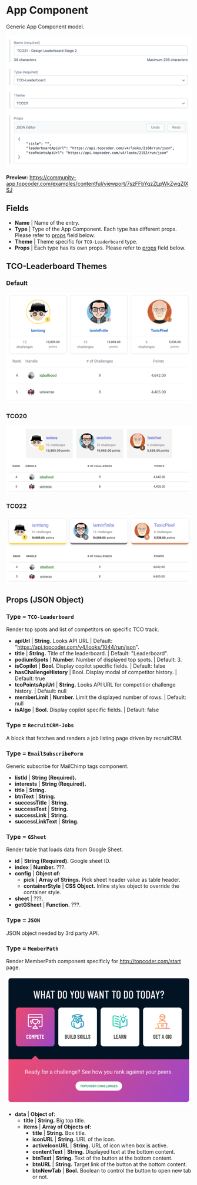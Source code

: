 # App Component

Generic App Component model.

![screenshot](./pics/AppComponent/screenshot.png)

**Preview:** https://community-app.topcoder.com/examples/contentful/viewport/7szFFbYqzZLpWkZwqZlXSJ

## Fields

- **Name** | Name of the entry.
- **Type** | Type of the App Component. Each type has different props. Please refer to [props](#props) field below.
- **Theme** | Theme specific for `TCO-Leaderboard` type.
- **Props** | Each type has its own props. Please refer to [props](#props) field below.

## TCO-Leaderboard Themes

### Default

![default-theme](./pics/AppComponent/default-theme.png)

### TCO20

![tco20-theme](./pics/AppComponent/tco20-theme.png)

### TCO22

![tco22-theme](./pics/AppComponent/tco22-theme.png)

## Props (JSON Object)

### Type = `TCO-Leaderboard`

Render top spots and list of competitors on specific TCO track.

- **apiUrl** | **String.** Looks API URL | Default: "https://api.topcoder.com/v4/looks/1044/run/json".
- **title** | **String.** Title of the leaderboard. | Default: "Leaderboard".
- **podiumSpots** | **Number.** Number of displayed top spots. | Default: 3.
- **isCopilot** | **Bool.** Display copilot specific fields. | Default: false
- **hasChallengeHistory** | Bool. Display modal of competitor history. | Default: true
- **tcoPointsApiUrl** | **String.** Looks API URL for competitior challenge history. | Default: null
- **memberLimit** | **Number.** Limit the displayed number of rows. | Default: null
- **isAlgo** | **Bool.** Display copilot specific fields. | Default: false

### Type = `RecruitCRM-Jobs`

A block that fetches and renders a job listing page driven by recruitCRM.

### Type = `EmailSubscribeForm`

Generic subscribe for MailChimp tags component.

- **listId** | **String (Required).**
- **interests** | **String (Required).**
- **title** | **String.**
- **btnText** | **String.**
- **successTitle** | **String.**
- **successText** | **String.**
- **successLink** | **String.**
- **successLinkText** | **String.**

### Type = `GSheet`

Render table that loads data from Google Sheet.

- **id** | **String (Required).** Google sheet ID.
- **index** | **Number.** ???.
- **config** | **Object of:**
  - **pick** | **Array of Strings.** Pick sheet header value as table header.
  - **containerStyle** | **CSS Object.** Inline styles object to override the container style.
- **sheet** | ???.
- **getGSheet** | **Function.** ???.

### Type = `JSON`

JSON object needed by 3rd party API.

### Type = `MemberPath`

Render MemberPath component specificly for http://topcoder.com/start page.

![member-path](./pics/AppComponent/member-path.png)

- **data** | **Object of:**
  - **title** | **String.** Big top title.
  - **items** | **Array of Objects of:**
    - **title** | **String.** Box title.
    - **iconURL** | **String.** URL of the icon.
    - **activeIconURL** | **String.** URL of icon when box is active.
    - **contentText** | **String.** Displayed text at the bottom content.
    - **btnText** | **String.** Text of the button at the bottom content.
    - **btnURL** | **String.** Target link of the button at the bottom content.
    - **btnNewTab** | **Bool.** Boolean to control the button to open new tab or not.
